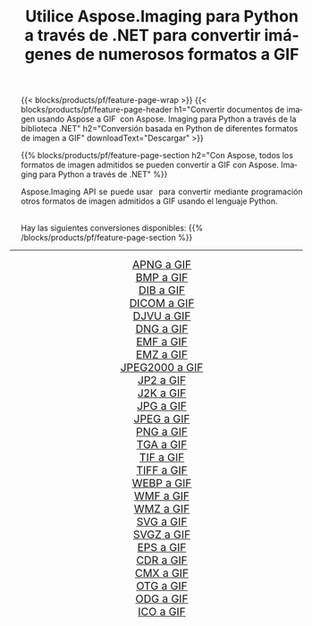 ﻿---
title: Utilice Aspose.Imaging para Python a través de .NET para convertir imágenes de numerosos formatos a GIF 
weight: 3920
url: /es/python-net/conversion/to/gif/ 
lang: es
langdirlevel: 2
locales: zh-hans,ja,it,ru,de,es,fr,nl,id,lt,pl,pt,vi,tr,ko,zh-hant,ar,hi,th,sv,cs,uk,he
description: Puede usar Aspose.Imaging para Python a través de la biblioteca .NET para convertir una variedad de formatos a GIF
---

{{< blocks/products/pf/feature-page-wrap >}}
{{< blocks/products/pf/feature-page-header h1="Convertir documentos de imagen usando Aspose a GIF  con Aspose. Imaging para Python a través de la biblioteca .NET" h2="Conversión basada en Python de diferentes formatos de imagen a GIF" downloadText="Descargar" >}}


{{% blocks/products/pf/feature-page-section  h2="Con Aspose, todos los formatos de imagen admitidos se pueden convertir a GIF con Aspose. Imaging para Python a través de .NET" %}}
<p align=justify>Aspose.Imaging API se puede usar  para convertir mediante programación otros formatos de imagen admitidos a GIF usando el lenguaje Python.</p>
<br/>
Hay las siguientes conversiones disponibles:
{{% /blocks/products/pf/feature-page-section %}}
<div class="container-fluid productfamilypage bg-gray">
    <div class="convertypes bg-gray agp-content section">
        <div class="container">
		<hr style="margin-left:-20px;"/>
		<div class="row other-converters" style="gap: 10px;font-size: 19px;text-align:center;">
		    <div class='col-md-2 other-converter remove-lp remove-rp'><a href="/imaging/es/python-net/conversion/apng-to-gif/" style="padding:15px;">APNG a GIF</a></div>
<div class='col-md-2 other-converter remove-lp remove-rp'><a href="/imaging/es/python-net/conversion/bmp-to-gif/" style="padding:15px;">BMP a GIF</a></div>
<div class='col-md-2 other-converter remove-lp remove-rp'><a href="/imaging/es/python-net/conversion/dib-to-gif/" style="padding:15px;">DIB a GIF</a></div>
<div class='col-md-2 other-converter remove-lp remove-rp'><a href="/imaging/es/python-net/conversion/dicom-to-gif/" style="padding:15px;">DICOM a GIF</a></div>
<div class='col-md-2 other-converter remove-lp remove-rp'><a href="/imaging/es/python-net/conversion/djvu-to-gif/" style="padding:15px;">DJVU a GIF</a></div>
<div class='col-md-2 other-converter remove-lp remove-rp'><a href="/imaging/es/python-net/conversion/dng-to-gif/" style="padding:15px;">DNG a GIF</a></div>
<div class='col-md-2 other-converter remove-lp remove-rp'><a href="/imaging/es/python-net/conversion/emf-to-gif/" style="padding:15px;">EMF a GIF</a></div>
<div class='col-md-2 other-converter remove-lp remove-rp'><a href="/imaging/es/python-net/conversion/emz-to-gif/" style="padding:15px;">EMZ a GIF</a></div>
<div class='col-md-2 other-converter remove-lp remove-rp'><a href="/imaging/es/python-net/conversion/jpeg2000-to-gif/" style="padding:15px;">JPEG2000 a GIF</a></div>
<div class='col-md-2 other-converter remove-lp remove-rp'><a href="/imaging/es/python-net/conversion/jp2-to-gif/" style="padding:15px;">JP2 a GIF</a></div>
<div class='col-md-2 other-converter remove-lp remove-rp'><a href="/imaging/es/python-net/conversion/j2k-to-gif/" style="padding:15px;">J2K a GIF</a></div>
<div class='col-md-2 other-converter remove-lp remove-rp'><a href="/imaging/es/python-net/conversion/jpg-to-gif/" style="padding:15px;">JPG a GIF</a></div>
<div class='col-md-2 other-converter remove-lp remove-rp'><a href="/imaging/es/python-net/conversion/jpeg-to-gif/" style="padding:15px;">JPEG a GIF</a></div>
<div class='col-md-2 other-converter remove-lp remove-rp'><a href="/imaging/es/python-net/conversion/png-to-gif/" style="padding:15px;">PNG a GIF</a></div>
<div class='col-md-2 other-converter remove-lp remove-rp'><a href="/imaging/es/python-net/conversion/tga-to-gif/" style="padding:15px;">TGA a GIF</a></div>
<div class='col-md-2 other-converter remove-lp remove-rp'><a href="/imaging/es/python-net/conversion/tif-to-gif/" style="padding:15px;">TIF a GIF</a></div>
<div class='col-md-2 other-converter remove-lp remove-rp'><a href="/imaging/es/python-net/conversion/tiff-to-gif/" style="padding:15px;">TIFF a GIF</a></div>
<div class='col-md-2 other-converter remove-lp remove-rp'><a href="/imaging/es/python-net/conversion/webp-to-gif/" style="padding:15px;">WEBP a GIF</a></div>
<div class='col-md-2 other-converter remove-lp remove-rp'><a href="/imaging/es/python-net/conversion/wmf-to-gif/" style="padding:15px;">WMF a GIF</a></div>
<div class='col-md-2 other-converter remove-lp remove-rp'><a href="/imaging/es/python-net/conversion/wmz-to-gif/" style="padding:15px;">WMZ a GIF</a></div>
<div class='col-md-2 other-converter remove-lp remove-rp'><a href="/imaging/es/python-net/conversion/svg-to-gif/" style="padding:15px;">SVG a GIF</a></div>
<div class='col-md-2 other-converter remove-lp remove-rp'><a href="/imaging/es/python-net/conversion/svgz-to-gif/" style="padding:15px;">SVGZ a GIF</a></div>
<div class='col-md-2 other-converter remove-lp remove-rp'><a href="/imaging/es/python-net/conversion/eps-to-gif/" style="padding:15px;">EPS a GIF</a></div>
<div class='col-md-2 other-converter remove-lp remove-rp'><a href="/imaging/es/python-net/conversion/cdr-to-gif/" style="padding:15px;">CDR a GIF</a></div>
<div class='col-md-2 other-converter remove-lp remove-rp'><a href="/imaging/es/python-net/conversion/cmx-to-gif/" style="padding:15px;">CMX a GIF</a></div>
<div class='col-md-2 other-converter remove-lp remove-rp'><a href="/imaging/es/python-net/conversion/otg-to-gif/" style="padding:15px;">OTG a GIF</a></div>
<div class='col-md-2 other-converter remove-lp remove-rp'><a href="/imaging/es/python-net/conversion/odg-to-gif/" style="padding:15px;">ODG a GIF</a></div>
<div class='col-md-2 other-converter remove-lp remove-rp'><a href="/imaging/es/python-net/conversion/ico-to-gif/" style="padding:15px;">ICO a GIF</a></div>
                </div>
        </div>
    </div>
</div>
<br/>

